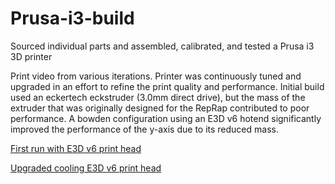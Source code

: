 # Prusa-i3-build
Sourced individual parts and assembled, calibrated, and tested a Prusa i3 3D printer

Print video from various iterations. Printer was continuously tuned and upgraded in an effort to refine the print quality and performance. Initial build used an eckertech eckstruder (3.0mm direct drive), but the mass of the extruder that was originally designed for the RepRap contributed to poor performance. A bowden configuration using an E3D v6 hotend significantly improved the performance of the y-axis due to its reduced mass.

[First run with E3D v6 print head](https://youtu.be/p0e7FywMXMI)

[Upgraded cooling E3D v6 print head](https://youtu.be/Lv2t44afaMs)
